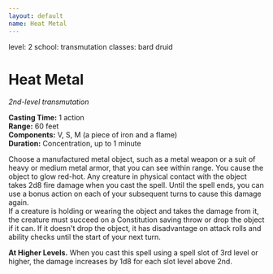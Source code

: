 ```yaml
---
layout: default
name: Heat Metal
---
```

level: 2
school: transmutation
classes: bard
         druid

# Heat Metal 
_2nd-level transmutation_ 

**Casting Time:** 1 action    
**Range:** 60 feet    
**Components:** V, S, M (a piece of iron and a flame)    
**Duration:** Concentration, up to 1 minute 

Choose a manufactured metal object, such as a metal weapon or a suit of heavy or medium metal armor, that you can see within range. You cause the object to glow red-hot. Any creature in physical contact with the object takes 2d8 fire damage when you cast the spell. Until the spell ends, you can use a bonus action on each of your subsequent turns to cause this damage again.    
If a creature is holding or wearing the object and takes the damage from it, the creature must succeed on a Constitution saving throw or drop the object if it can. If it doesn't drop the object, it has disadvantage on attack rolls and ability checks until the start of your next turn. 

**At Higher Levels.** When you cast this spell using a spell slot of 3rd level or higher, the damage increases by 1d8 for each slot level above 2nd. 